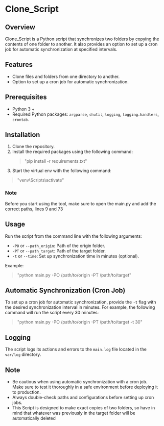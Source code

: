 # Clone_Script

## Overview
Clone_Script is a Python script that synchronizes two folders by copying the contents of one folder to another. It also provides an option to set up a cron job for automatic synchronization at specified intervals.

## Features
- Clone files and folders from one directory to another.
- Option to set up a cron job for automatic synchronization.

## Prerequisites
- Python 3 +
- Required Python packages: `argparse`, `shutil`, `logging`, `logging.handlers`, `crontab`.

## Installation
1. Clone the repository.
2. Install the required packages using the following command:
   > "pip install -r requirements.txt"
3. Start the virtual env with the following command:
  > "venv\Scripts\activate"

### Note
Before you start using the tool, make sure to open the main.py and add the correct paths, lines 9 and 73

## Usage
Run the script from the command line with the following arguments:
- `-PO` or `--path_origin`: Path of the origin folder.
- `-PT` or `--path_target`: Path of the target folder.
- `-t` or `--time`: Set up synchronization time in minutes (optional).

Example:
> "python main.py -PO /path/to/origin -PT /path/to/target"

## Automatic Synchronization (Cron Job)
To set up a cron job for automatic synchronization, provide the `-t` flag with the desired synchronization interval in minutes. For example, the following command will run the script every 30 minutes:

> "python main.py -PO /path/to/origin -PT /path/to/target -t 30"

## Logging
The script logs its actions and errors to the `main.log` file located in the `var/log` directory.

## Note
- Be cautious when using automatic synchronization with a cron job. Make sure to test it thoroughly in a safe environment before deploying it to production.
- Always double-check paths and configurations before setting up cron jobs.
- This Script is designed to make exact copies of two folders, so have in mind that whatever was previously in the target folder will be automatically deleted
